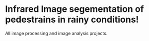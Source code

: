 # Infrared Image segementation of pedestrains in rainy conditions!
All image processing and image analysis projects.
